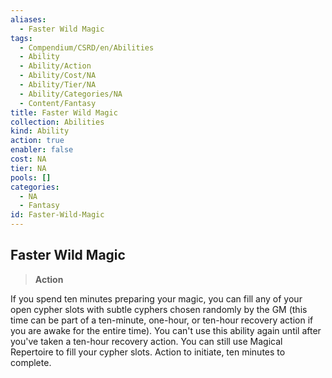 ```yaml
---
aliases:
  - Faster Wild Magic
tags:
  - Compendium/CSRD/en/Abilities
  - Ability
  - Ability/Action
  - Ability/Cost/NA
  - Ability/Tier/NA
  - Ability/Categories/NA
  - Content/Fantasy
title: Faster Wild Magic
collection: Abilities
kind: Ability
action: true
enabler: false
cost: NA
tier: NA
pools: []
categories:
  - NA
  - Fantasy
id: Faster-Wild-Magic
---
```

## Faster Wild Magic    
>**Action**  
    
If you spend ten minutes preparing your magic, you can fill any of your open cypher slots with subtle cyphers chosen randomly by the GM (this time can be part of a ten-minute, one-hour, or ten-hour recovery action if you are awake for the entire time). You can't use this ability again until after you've taken a ten-hour recovery action. You can still use Magical Repertoire to fill your cypher slots. Action to initiate, ten minutes to complete.
